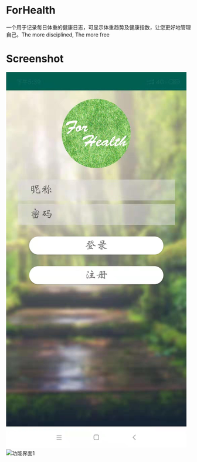 # ForHealth
一个用于记录每日体重的健康日志，可显示体重趋势及健康指数，让您更好地管理自己。The more disciplined, The more free
# Screenshot
![登录界面](https://github.com/jishicheng/ForHealth/blob/master/Screenshot1.jpg)
![功能界面1]()
